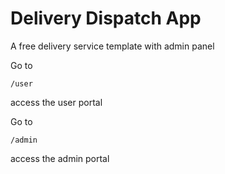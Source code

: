 # Delivery Dispatch App
A free delivery service template with admin panel

Go to
```
/user
```
access the user portal


Go to
```
/admin
```
access the admin portal
